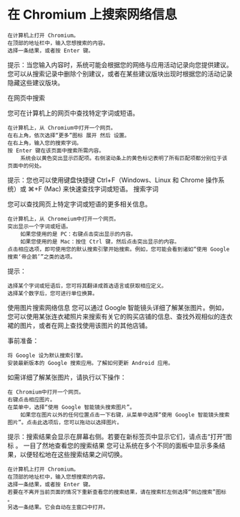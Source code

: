 # 在 Chromium 上搜索网络信息  

    在计算机上打开 Chromium。
    在顶部的地址栏中，输入您想搜索的内容。
    选择一条结果，或者按 Enter 键。

提示：当您输入内容时，系统可能会根据您的网络与应用活动记录向您提供建议。您可以从搜索记录中删除个别建议，或者在某些建议版块出现时根据您的活动记录隐藏这些建议版块。

在网页中搜索

您可在计算机上的网页中查找特定字词或短语。

    在计算机上，从 Chromium中打开一个网页。
    在右上角，依次选择“更多”图标 展开 然后 设置。
    在右上角，输入您的搜索字词。
    按 Enter 键在该页面中搜索所需内容。 
        系统会以黄色突出显示匹配项。右侧滚动条上的黄色标记表明了所有匹配项都分别位于该页面中的何处。

提示：您也可以使用键盘快捷键 Ctrl+F（Windows、Linux 和 Chrome 操作系统）或 ⌘+F (Mac) 来快速查找字词或短语。
搜索字词

您可以查找网页上特定字词或短语的更多相关信息。

    在计算机上，从 Chromeium中打开一个网页。
    突出显示一个字词或短语。
        如果您使用的是 PC：右键点击突出显示的内容。
        如果您使用的是 Mac：按住 Ctrl 键，然后点击突出显示的内容。
    点击相应选项，即可使用您的默认搜索引擎开始搜索。例如，您可能会看到诸如“使用 Google 搜索‘帝企鹅’”之类的选项。

提示：

    选择某个字词或短语后，您可将其翻译成首选语言或获取相应定义。
    选择某个数字后，您可进行单位换算。

使用图片搜索网络信息
您可以通过 Google 智能镜头详细了解某张图片。例如，您可以使用某张连衣裙照片来搜索有关它的购买店铺的信息、查找外观相似的连衣裙的图片，或者在网上查找使用该图片的其他店铺。

事前准备：

    将 Google 设为默认搜索引擎。
    安装最新版本的 Google 搜索应用。了解如何更新 Android 应用。

如需详细了解某张图片，请执行以下操作：

    在 Chromium中打开一个网页。
    右键点击相应图片。
    在菜单中，选择“使用 Google 智能镜头搜索图片”。
        如果您在图片以外的任何位置点击一下右键，从菜单中选择“使用 Google 智能镜头搜索图片”。点击此选项后，您可以拖动以选择图片。

提示：搜索结果会显示在屏幕右侧。若要在新标签页中显示它们，请点击“打开”图标 。
一目了然地查看您的搜索结果
您可让系统在多个不同的面板中显示多条结果，以便轻松地在这些搜索结果之间切换。

    在计算机上打开 Chromium。
    在顶部的地址栏中，输入您想搜索的内容。
    选择一条结果，或者按 Enter 键。
    若要在不离开当前页面的情况下重新查看您的搜索结果，请在搜索栏左侧选择“侧边搜索”图标 。
    另选一条结果。它会自动在主窗口中打开。


